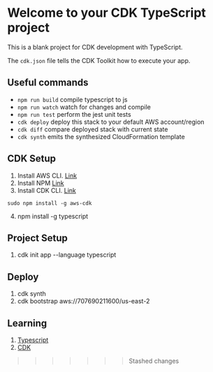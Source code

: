 # Welcome to your CDK TypeScript project

This is a blank project for CDK development with TypeScript.

The `cdk.json` file tells the CDK Toolkit how to execute your app.

## Useful commands

* `npm run build`   compile typescript to js
* `npm run watch`   watch for changes and compile
* `npm run test`    perform the jest unit tests
* `cdk deploy`      deploy this stack to your default AWS account/region
* `cdk diff`        compare deployed stack with current state
* `cdk synth`       emits the synthesized CloudFormation template


## CDK Setup
1. Install AWS CLI. [Link](https://aws.amazon.com/cli/)
2. Install NPM [Link](https://nodejs.org/en)
3. Install CDK CLI. [Link](https://docs.aws.amazon.com/cdk/v2/guide/work-with.html#work-with-prerequisites)
```shell
sudo npm install -g aws-cdk
```
4. npm install -g typescript

## Project Setup
1. cdk init app --language typescript

## Deploy
1. cdk synth
2. cdk bootstrap aws://707690211600/us-east-2


## Learning
1. [Typescript](https://www.typescriptlang.org/docs/handbook/typescript-in-5-minutes-oop.html)
2. [CDK](https://docs.aws.amazon.com/cdk/v2/guide/serverless_example.html)
>>>>>>> Stashed changes
